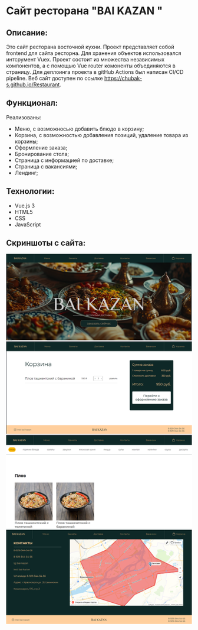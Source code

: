 # Сайт ресторана "BAI KAZAN "
## Описание:
Это сайт ресторана восточной кухни. Проект представляет собой frontend для сайта ресторна. Для хранения объектов использовался интсрумент Vuex. Проект состоит из множества независимых компонентов, а с помощью Vue router комоненты объединяются в страницу. Для деплоинга проекта в gitHub Actions был написан CI/CD pipeline. Веб сайт доступен по ссылке https://chubak-s.github.io/Restaurant.
## Функционал:
Реализованы:
+ Меню, с возможносью добавить блюдо в корзину;
+ Корзина, с возможностью добавления позиций, удаление товара из корзины;
+ Оформление заказа;
+ Бронирование стола;
+ Страница с информацией по доставке;
+ Страница с вакансиями;
+ Лендинг;
## Технологии: 
* Vue.js 3
* HTML5
* CSS
* JavaScript
## Скриншоты с сайта:
![image](screen1.png)
![image](screen2.png)
![image](screen3.png)
![image](screen4.png)